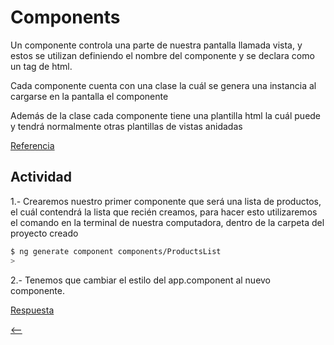 # Components

Un componente controla una parte de nuestra pantalla llamada vista, y estos se utilizan definiendo el nombre del componente y se declara como un tag de html.

Cada componente cuenta con una clase la cuál se genera una instancia al cargarse en la pantalla el componente

Además de la clase cada componente tiene una plantilla html la cuál puede y tendrá normalmente otras plantillas de vistas anidadas

[Referencia](https://angular.io/tutorial/toh-pt3)

## Actividad

1.- Crearemos nuestro primer componente que será una lista de productos, el cuál contendrá la lista que recién creamos, para hacer esto utilizaremos el comando en la terminal de nuestra computadora, dentro de la carpeta del proyecto creado

```sh
$ ng generate component components/ProductsList
>
```

2.- Tenemos que cambiar el estilo del app.component al nuevo componente.

[Respuesta](./respuestas/components.md)

[<--](./README.md)

